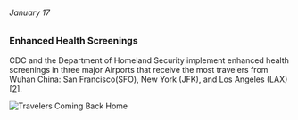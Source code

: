 ###### January 17

### Enhanced Health Screenings

CDC and the Department of Homeland Security implement enhanced health screenings in three major Airports that receive the most travelers from Wuhan China: San Francisco(SFO), New York (JFK), and Los Angeles (LAX) [[2]](https://www.usatoday.com/in-depth/news/nation/2020/04/21/coronavirus-updates-how-covid-19-unfolded-u-s-timeline/2990956001/).

![Travelers Coming Back Home](https://images.unsplash.com/photo-1503365194569-df4e1d04cec1?ixlib=rb-1.2.1&ixid=eyJhcHBfaWQiOjEyMDd9&auto=format&fit=crop&w=750&q=80)
